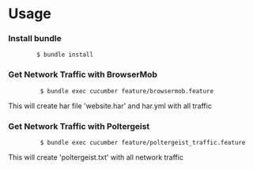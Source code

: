 # Usage


### Install bundle

            $ bundle install

### Get Network Traffic with BrowserMob

             $ bundle exec cucumber feature/browsermob.feature
This will create har file 'website.har' and har.yml with all traffic


### Get Network Traffic with Poltergeist

             $ bundle exec cucumber feature/poltergeist_traffic.feature
This will create 'poltergeist.txt' with all network traffic

